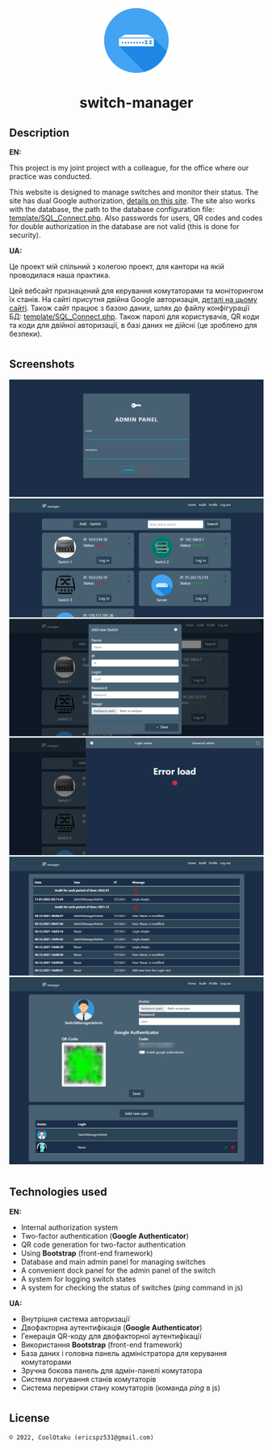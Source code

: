 <p align="center"><img width="128" height="128" src="/img/switch.png"/></p>
<h1 align="center">switch-manager</h1>

## Description
<b>EN:</b>

This project is my joint project with a colleague, for the office where our practice was conducted.

This website is designed to manage switches and monitor their status. The site has dual Google authorization, <a target="_blank" href="https://www.google.com/url?sa=t&rct=j&q=&esrc=s&source=web&cd=&cad=rja&uact=8&ved=2ahUKEwjnmtm5uaj1AhXBDOwKHdfxC8YQFnoECAUQAQ&url=https%3A%2F%2Fplay.google.com%2Fstore%2Fapps%2Fdetails%3Fid%3Dcom.google.android.apps.authenticator2%26hl%3Duk%26gl%3DUS&usg=AOvVaw25KqBQdghvgpCgjEEAIhZb">details on this site</a>. The site also works with the database, the path to the database configuration file: <a target="_blank" href="https://github.com/CoolOtaku/switch-manager/blob/d04eadda6e63f3e5cd97f9c053470da7059f1fed/template/SQL_Connect.php">template/SQL_Connect.php</a>. Also passwords for users, QR codes and codes for double authorization in the database are not valid (this is done for security).

<b>UA:</b>

Це проект мій спільний з колегою проект, для кантори на якій проводилася наша практика.

Цей вебсайт 
признацений для керування комутаторами та моніторингом їх станів. На сайті присутня двійна Google авторизація, <a target="_blank" href="https://www.google.com/url?sa=t&rct=j&q=&esrc=s&source=web&cd=&cad=rja&uact=8&ved=2ahUKEwjnmtm5uaj1AhXBDOwKHdfxC8YQFnoECAUQAQ&url=https%3A%2F%2Fplay.google.com%2Fstore%2Fapps%2Fdetails%3Fid%3Dcom.google.android.apps.authenticator2%26hl%3Duk%26gl%3DUS&usg=AOvVaw25KqBQdghvgpCgjEEAIhZb">деталі на цьому сайті</a>. Також сайт працює з базою даних, шлях до файлу конфігурації БД: <a target="_blank" href="https://github.com/CoolOtaku/switch-manager/blob/d04eadda6e63f3e5cd97f9c053470da7059f1fed/template/SQL_Connect.php">template/SQL_Connect.php</a>. Також паролі для користувачів, QR коди та коди для двійної авторизації, в базі даних не дійсні (це зроблено для безпеки).

#
## Screenshots
<p>
  <img src="screens/s1.png" height="20%"/>
  <img src="screens/s2.png" height="20%"/>
  <img src="screens/s3.png" height="20%"/>
  <img src="screens/s4.png" height="20%"/>
  <img src="screens/s5.png" height="20%"/>
  <img src="screens/s6.png" height="20%"/>
</p>

#
## Technologies used
<b>EN:</b>
- Internal authorization system
- Two-factor authentication (**Google Authenticator**)
- QR code generation for two-factor authentication
- Using **Bootstrap** (front-end framework)
- Database and main admin panel for managing switches
- A convenient dock panel for the admin panel of the switch
- A system for logging switch states
- A system for checking the status of switches (*ping* command in js)

<b>UA:</b>
- Внутрішня система авторизації
- Двофакторна аутентифікація (**Google Authenticator**)
- Генерація QR-коду для двофакторної аутентифікації
- Використання **Bootstrap** (front-end framework)
- База даних і головна панель адміністратора для керування комутаторами
- Зручна бокова панель для адмін-панелі комутатора
- Система логування станів комутаторів
- Система перевірки стану комутаторів (команда *ping* в js)

#
## License
```
© 2022, CoolOtaku (ericspz531@gmail.com)
```
